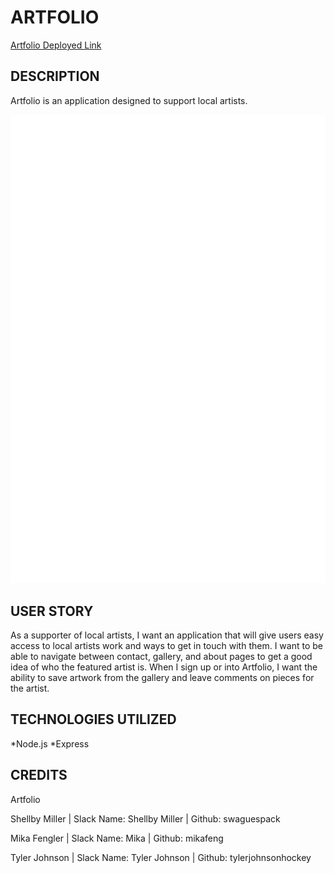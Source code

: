 # ARTFOLIO

[Artfolio Deployed Link](https://artfolio.herokuapp.com/)


## DESCRIPTION

Artfolio is an application designed to support local artists. 

![Screenshot](./client/src/assets/sreenshot.png)


## USER STORY 

As a supporter of local artists, I want an application that will give users easy access to local artists work and ways to get in touch with them. I want to be able to navigate between contact, gallery, and about pages to get a good idea of who the featured artist is. When I sign up or into Artfolio, I want the ability to save artwork from the gallery and leave comments on pieces for the artist.


## TECHNOLOGIES UTILIZED

*Node.js
*Express


## CREDITS

Artfolio

Shellby Miller | Slack Name: Shellby Miller | Github: swaguespack

Mika Fengler | Slack Name: Mika | Github: mikafeng

Tyler Johnson | Slack Name: Tyler Johnson | Github: tylerjohnsonhockey
